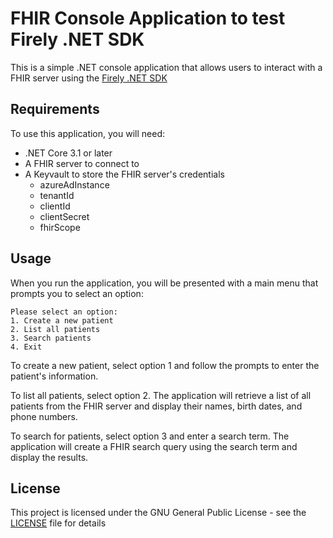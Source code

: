 # FHIR Console Application to test Firely .NET SDK

This is a simple .NET console application that allows users to interact with a FHIR server using the [Firely .NET SDK](https://docs.fire.ly)

## Requirements

To use this application, you will need:

* .NET Core 3.1 or later
* A FHIR server to connect to
* A Keyvault to store the FHIR server's credentials
  * azureAdInstance
  * tenantId
  * clientId
  * clientSecret
  * fhirScope

## Usage

When you run the application, you will be presented with a main menu that prompts you to select an option:

```
Please select an option:
1. Create a new patient
2. List all patients
3. Search patients
4. Exit
```

To create a new patient, select option 1 and follow the prompts to enter the patient's information.

To list all patients, select option 2. The application will retrieve a list of all patients from the FHIR server and display their names, birth dates, and phone numbers.

To search for patients, select option 3 and enter a search term. The application will create a FHIR search query using the search term and display the results.

## License

This project is licensed under the GNU General Public License - see the [LICENSE](LICENSE.txt) file for details